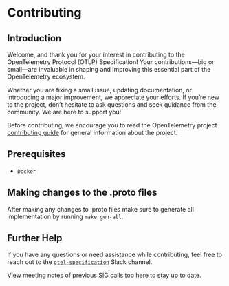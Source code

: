 # Contributing

## Introduction

Welcome, and thank you for your interest in contributing to the OpenTelemetry Protocol (OTLP) Specification! Your contributions—big or small—are invaluable in shaping and improving this essential part of the OpenTelemetry ecosystem.

Whether you are fixing a small issue, updating documentation, or introducing a major improvement, we appreciate your efforts.
If you’re new to the project, don’t hesitate to ask questions and seek guidance from the community.
We are here to support you!

Before contributing, we encourage you to read the OpenTelemetry project [contributing
guide](https://github.com/open-telemetry/community/blob/main/guides/contributor/README.md)
for general information about the project.

## Prerequisites

- `Docker`

## Making changes to the .proto files

After making any changes to .proto files make sure to generate all
implementation by running `make gen-all`.

## Further Help

If you have any questions or need assistance while contributing,
feel free to reach out to the [`otel-specification`](https://cloud-native.slack.com/archives/C01N7PP1THC) Slack channel. 

View meeting notes of previous SIG calls too [here](https://github.com/open-telemetry/opentelemetry-specification) to stay up to date.
